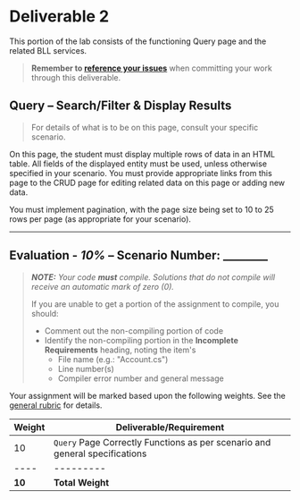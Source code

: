 # Deliverable 2

This portion of the lab consists of the functioning Query page and the related BLL services.

> **Remember to [reference your issues](./Deliverable-1.md)** when committing your work through this deliverable.

## Query – Search/Filter & Display Results

> For details of what is to be on this page, consult your specific scenario.

On this page, the student must display multiple rows of data in an HTML table. All fields of the displayed entity must be used, unless otherwise specified in your scenario. You must provide appropriate links from this page to the CRUD page for editing related data on this page or adding new data.

You must implement pagination, with the page size being set to 10 to 25 rows per page (as appropriate for your scenario). 

----

## Evaluation - *10%* – Scenario Number: ________

> ***NOTE:** Your code **must** compile. Solutions that do not compile will receive an automatic mark of zero (0).*
>
> If you are unable to get a portion of the assignment to compile, you should:
>
> - Comment out the non-compiling portion of code
> - Identify the non-compiling portion in the **Incomplete Requirements** heading, noting the item's
>   - File name (e.g.: "Account.cs")
>   - Line number(s)
>   - Compiler error number and general message

Your assignment will be marked based upon the following weights. See the [general rubric](./ReadMe.md#generalized-marking-rubric) for details.

| Weight | Deliverable/Requirement |
| ---- | --------- |
| 10 | `Query` Page Correctly Functions as per scenario and general specifications |
| ---- | --------- |
| **10** | **Total Weight** |

<!--

* Lab Documentation (Web Form)
  - [ ] List of known bugs & incomplete portions of lab
* Project Architecture & Code Quality
  - [ ] Proper & consistent use of exceptions and exception handling
  - [ ] Separate BLL classes coded for all the required tables
  - [ ] BLL classes and methods use correct annotations
* Query – GridView Lookup using ObjectDataSource (must not use code-behind to populate controls)
  - [ ] Form correctly applies an appropriate search technique (use of filter where requested)
  - [ ] Form correctly performs Lookup and binds data to a GridView control
  - [ ] Form uses DataSource control(s) to supply data to the GridView
  - [ ] GridView control uses column headers with meaningful names (not auto-generated)
  - [ ] GridView control uses appropriate alignment and formatting for displayed data
  - [ ] GridView correctly displays data in the form
  - [ ] GridView control has paging implemented
  - [ ] GridView control uses template columns with DropDownList control where appropriate

-->
